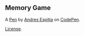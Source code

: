 Memory Game 
------------


A [Pen](https://codepen.io/anfelespitia2/pen/ELQXMP) by [Andres Espitia](https://codepen.io/anfelespitia2) on [CodePen](https://codepen.io).

[License](https://codepen.io/anfelespitia2/pen/ELQXMP/license).